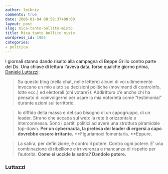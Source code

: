 ```yaml
---
author: leibniz
comments: true
date: 2006-01-04 08:58:37+00:00
layout: post
slug: mica-tanto-bollito-misto
title: Mica tanto bollito misto
wordpress_id: 1965
categories:
- politica
---
```


I giornali stanno dando risalto alla campagna di Beppe Grillo contro parte dei Ds. Una chiave di lettura l'aveva data, forse qualche giorno prima, [Daniele Luttazzi](http://www.danieleluttazzi.it/?q=node/242):


> Su questo blog (nella chat, nelle lettere) alcuni di voi ultimemente invocano un mio aiuto su decisioni politiche (movimenti di controinfo, lotte ecc.) ed elettorali (chi votare?). Addirittura c’è anche chi ha pensato di coinvolgermi per usare la mia notorietà come “testimonial” durante azioni sul territorio.




> Io diffido della massa e del suo bisogno di un capogruppo, di un leader. Strano che accada sul web: la rete è orizzontale e interconnessa. Sono i partiti politici ad avere una struttura piramidale top-down. **Per un cybernauta, la pretesa dei leader di ergersi a capo dovrebbe essere irritante.** **Figuriamoci fomentarla. **Eppure.




> La satira, per definizione, è contro il potere. Contro ogni potere. E’ una combinazione di ribellione e irriverenza e mancanza di rispetto per l’autorità.  **Come si uccide la satira? Dandole potere.**




### Luttazzi
